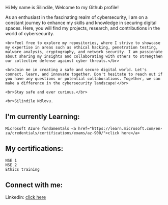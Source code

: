Hi My name is Silindile,
Welcome to my Github profile!
	
As an enthusiast in the fascinating realm of cybersecurity, I am on a constant journey to enhance my skills and knowledge in securing digital spaces. Here, you will find my projects, research, and contributions in the world of cybersecurity.

	<br>Feel free to explore my repositories, where I strive to showcase my expertise in areas such as ethical hacking, penetration testing, malware analysis, cryptography, and network security. I am passionate about sharing my insights and collaborating with others to strengthen our collective defense against cyber threats.</br>

	<br>Join me in creating a safe and secure digital world. Let's connect, learn, and innovate together. Don't hesitate to reach out if you have any questions or potential collaborations. Together, we can make a difference in the cybersecurity landscape!</br>

	<br>Stay safe and ever curious.</br>

	<br>Silindile Ndlovu.
	

<h2>I'm currently Learning:</h2>

	Microsoft Azure fundamentals <a href="https://learn.microsoft.com/en-za/credentials/certifications/exams/az-900/">click here</a>
	
	
<h2>My certifications:</h2>

	NSE 1
	NSE 2
	Ethics training

<h2>Connect with me:</h2>


Linkedin: <a href="https://www.linkedin.com/in/silindile-ndlovu/">click here</a>


<!--
**slindii/slindii** is a ✨ _special_ ✨ repository because its `README.md` (this file) appears on your GitHub profile.

Here are some ideas to get you started:

- 🔭 I’m currently working on ...
- 🌱 I’m currently learning ...
- 👯 I’m looking to collaborate on ...
- 🤔 I’m looking for help with ...
- 💬 Ask me about ...
- 📫 How to reach me: ...
- 😄 Pronouns: ...
- ⚡ Fun fact: ...
-->
